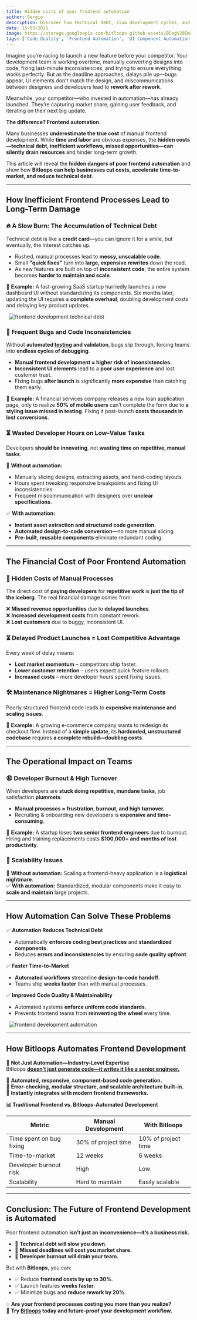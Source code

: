 ```yaml
---
title: Hidden costs of poor frontend automation  
author: Sergio
description: Discover how technical debt, slow development cycles, and scalability issues can drain your resources—and how Bitloops automates frontend workflows to cut costs, improve code quality, and accelerate product launches. Learn how automation reduces bugs, prevents developer burnout, and ensures your team focuses on innovation instead of tedious manual tasks. Optimize your frontend development today with Bitloops.
date: 15-03-2025
image: https://storage.googleapis.com/bitloops-github-assets/Blog%20Images/hidden_cost_poor_frontend_automation/traditional_vs_ai_powered_frontend_development.png
tags: ['Code Quality', 'Frontend Automation', 'UI Component Automation','Frontend Development','Frontend Best Practices']
---
```


Imagine you’re racing to launch a new feature before your competitor. Your development team is working overtime, manually converting designs into code, fixing last-minute inconsistencies, and trying to ensure everything works perfectly. But as the deadline approaches, delays pile up—bugs appear, UI elements don’t match the design, and miscommunications between designers and developers lead to **rework after rework**.  

Meanwhile, your competitor—who invested in automation—has already launched. They’re capturing market share, gaining user feedback, and iterating on their next big update.  

**The difference? Frontend automation.**  

Many businesses **underestimate the true cost** of manual frontend development. While **time and labor** are obvious expenses, the **hidden costs—technical debt, inefficient workflows, missed opportunities—can silently drain resources** and hinder long-term growth.  

This article will reveal the **hidden dangers of poor frontend automation** and show how **Bitloops can help businesses cut costs, accelerate time-to-market, and reduce technical debt**.  

---

## **How Inefficient Frontend Processes Lead to Long-Term Damage**  

### 🔥 **A Slow Burn: The Accumulation of Technical Debt**  
Technical debt is like a **credit card**—you can ignore it for a while, but eventually, the interest catches up.  

- Rushed, manual processes lead to **messy, unscalable code**.  
- Small **"quick fixes"** turn into **large, expensive rewrites** down the road.  
- As new features are built on top of **inconsistent code**, the entire system becomes **harder to maintain and scale**.  

📌 **Example:** A fast-growing SaaS startup hurriedly launches a new dashboard UI without standardizing its components. Six months later, updating the UI requires a **complete overhaul**, doubling development costs and delaying key product updates.  

&nbsp;
![frontend development technical debt](https://storage.googleapis.com/bitloops-github-assets/Blog%20Images/hidden_cost_poor_frontend_automation/cost_poor_frontend_development.png)
&nbsp;

### 🐞 **Frequent Bugs and Code Inconsistencies**  
Without **automated [testing](https://bitloops.com/docs/design-2-code/Guides/frontend-testing) and validation**, bugs slip through, forcing teams into **endless cycles of debugging**.  

- **Manual frontend development = higher risk of inconsistencies.**  
- **Inconsistent UI elements** lead to a **poor user experience** and lost customer trust.  
- Fixing bugs **after launch** is significantly **more expensive** than catching them early.  

📌 **Example:** A financial services company releases a new loan application page, only to realize **50% of mobile users** can’t complete the form due to **a styling issue missed in testing**. Fixing it post-launch **costs thousands in lost conversions**.  

### ⏳ **Wasted Developer Hours on Low-Value Tasks**  
Developers **should be innovating**, not **wasting time on repetitive, manual tasks**.  

🚫 **Without automation:**  
- Manually slicing designs, extracting assets, and hand-coding layouts.  
- Hours spent tweaking responsive breakpoints and fixing UI inconsistencies.  
- Frequent miscommunication with designers over **unclear specifications**.  

✅ **With automation:**  
- **Instant asset extraction and structured code generation**.  
- **Automated design-to-code conversion**—no more manual slicing.  
- **Pre-built, reusable components** eliminate redundant coding.  


---

## **The Financial Cost of Poor Frontend Automation**  

### 💸 **Hidden Costs of Manual Processes**  
The direct cost of **paying developers** for **repetitive work** is **just the tip of the iceberg**. The real financial damage comes from:  

❌ **Missed revenue opportunities** due to **delayed launches**.  
❌ **Increased development costs** from constant rework.  
❌ **Lost customers** due to buggy, inconsistent UI.  

### ⏳ **Delayed Product Launches = Lost Competitive Advantage**  
Every week of delay means:  

- **Lost market momentum** – competitors ship faster.  
- **Lower customer retention** – users expect quick feature rollouts.  
- **Increased costs** – more developer hours spent fixing issues.  
 

### 🛠 **Maintenance Nightmares = Higher Long-Term Costs**  
Poorly structured frontend code leads to **expensive maintenance and scaling issues**.  

📌 **Example:** A growing e-commerce company wants to redesign its checkout flow. Instead of a **simple update**, its **hardcoded, unstructured codebase** requires **a complete rebuild—doubling costs**.  

---

## **The Operational Impact on Teams**  

### 😩 **Developer Burnout & High Turnover**  
When developers are **stuck doing repetitive, mundane tasks**, job satisfaction **plummets**.  

- **Manual processes = frustration, burnout, and high turnover.**  
- Recruiting & onboarding new developers is **expensive and time-consuming**.  

📌 **Example:** A startup loses **two senior frontend engineers** due to burnout. Hiring and training replacements costs **$100,000+ and months of lost productivity**.  

### 🚧 **Scalability Issues**  
🚫 **Without automation:** Scaling a frontend-heavy application is a **logistical nightmare**.  
✅ **With automation:** Standardized, modular components make it easy to **scale and maintain** large projects.  

---

## **How Automation Can Solve These Problems**  

✅ **Automation Reduces Technical Debt**  
- Automatically **enforces coding best practices** and **standardized components**.  
- Reduces **errors and inconsistencies** by ensuring **code quality upfront**.  

✅ **Faster Time-to-Market**  
- **Automated workflows** streamline **design-to-code handoff**.  
- Teams ship **weeks faster** than with manual processes.  

✅ **Improved Code Quality & Maintainability**  
- Automated systems **enforce uniform code standards**.  
- Prevents frontend teams from **reinventing the wheel** every time.  

&nbsp;
![frontend development automation](https://storage.googleapis.com/bitloops-github-assets/Blog%20Images/hidden_cost_poor_frontend_automation/multi_ai_agent_frontend_development.png)
&nbsp;

---

## **How Bitloops Automates Frontend Development**  

🚀 **Not Just Automation—Industry-Level Expertise**  
Bitloops **[doesn’t just generate code—it writes it like a senior engineer.](https://bitloops.com/docs/design-2-code/overview/what-is-a-frontend-copilot)**  

🔹 **Automated, responsive, component-based code generation.**  
🔹 **Error-checking, modular structure, and scalable architecture built-in.**  
🔹 **Instantly integrates with modern frontend frameworks.**  

**📊 Traditional Frontend vs. Bitloops-Automated Development**  

| **Metric**         | **Manual Development**       | **With Bitloops**  |
|--------------------|----------------------------|--------------------|  
| Time spent on bug fixing  | 30% of project time | 10% of project time |
| Time-to-market    | 12 weeks                 | 6 weeks       |
| Developer burnout risk | High | Low |
| Scalability      | Hard to maintain | Easily scalable |

---

## **Conclusion: The Future of Frontend Development is Automated**  

Poor frontend automation **isn’t just an inconvenience—it’s a business risk.**  

- 🚨 **Technical debt will slow you down.**  
- 🚨 **Missed deadlines will cost you market share.**  
- 🚨 **Developer burnout will drain your team.**  

But with **Bitloops**, you can:  
- ✅ Reduce **frontend costs by up to 30%**.  
- ✅ Launch features **weeks faster**.  
- ✅ Minimize bugs and **reduce rework by 20%**.  

💡 **Are your frontend processes costing you more than you realize?**  
🔗 **Try [Bitloops](https://bitloops.com) today and future-proof your development workflow.**